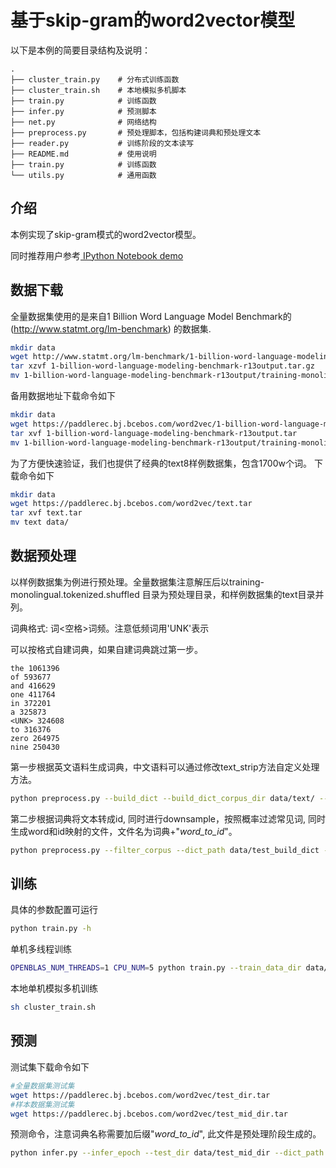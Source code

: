 # 基于skip-gram的word2vector模型

以下是本例的简要目录结构及说明：

```text
.
├── cluster_train.py    # 分布式训练函数
├── cluster_train.sh    # 本地模拟多机脚本
├── train.py            # 训练函数
├── infer.py            # 预测脚本
├── net.py              # 网络结构
├── preprocess.py       # 预处理脚本，包括构建词典和预处理文本
├── reader.py           # 训练阶段的文本读写
├── README.md           # 使用说明
├── train.py            # 训练函数
└── utils.py            # 通用函数

```

## 介绍
本例实现了skip-gram模式的word2vector模型。

同时推荐用户参考[ IPython Notebook demo](https://aistudio.baidu.com/aistudio/projectDetail/124377)

## 数据下载
全量数据集使用的是来自1 Billion Word Language Model Benchmark的(http://www.statmt.org/lm-benchmark) 的数据集.

```bash
mkdir data
wget http://www.statmt.org/lm-benchmark/1-billion-word-language-modeling-benchmark-r13output.tar.gz
tar xzvf 1-billion-word-language-modeling-benchmark-r13output.tar.gz
mv 1-billion-word-language-modeling-benchmark-r13output/training-monolingual.tokenized.shuffled/ data/
```

备用数据地址下载命令如下

```bash
mkdir data
wget https://paddlerec.bj.bcebos.com/word2vec/1-billion-word-language-modeling-benchmark-r13output.tar
tar xvf 1-billion-word-language-modeling-benchmark-r13output.tar
mv 1-billion-word-language-modeling-benchmark-r13output/training-monolingual.tokenized.shuffled/ data/
```

为了方便快速验证，我们也提供了经典的text8样例数据集，包含1700w个词。 下载命令如下

```bash
mkdir data
wget https://paddlerec.bj.bcebos.com/word2vec/text.tar
tar xvf text.tar
mv text data/
```


## 数据预处理
以样例数据集为例进行预处理。全量数据集注意解压后以training-monolingual.tokenized.shuffled 目录为预处理目录，和样例数据集的text目录并列。

词典格式: 词<空格>词频。注意低频词用'UNK'表示

可以按格式自建词典，如果自建词典跳过第一步。
```
the 1061396
of 593677
and 416629
one 411764
in 372201
a 325873
<UNK> 324608
to 316376
zero 264975
nine 250430
```

第一步根据英文语料生成词典，中文语料可以通过修改text_strip方法自定义处理方法。

```bash
python preprocess.py --build_dict --build_dict_corpus_dir data/text/ --dict_path data/test_build_dict
```

第二步根据词典将文本转成id, 同时进行downsample，按照概率过滤常见词, 同时生成word和id映射的文件，文件名为词典+"_word_to_id_"。

```bash
python preprocess.py --filter_corpus --dict_path data/test_build_dict --input_corpus_dir data/text --output_corpus_dir data/convert_text8 --min_count 5 --downsample 0.001
```

## 训练
具体的参数配置可运行


```bash
python train.py -h
```

单机多线程训练
```bash
OPENBLAS_NUM_THREADS=1 CPU_NUM=5 python train.py --train_data_dir data/convert_text8 --dict_path data/test_build_dict --num_passes 10 --batch_size 100 --model_output_dir v1_cpu5_b100_lr1dir --base_lr 1.0 --print_batch 1000 --with_speed --is_sparse
```

本地单机模拟多机训练

```bash
sh cluster_train.sh
```

## 预测
测试集下载命令如下

```bash
#全量数据集测试集
wget https://paddlerec.bj.bcebos.com/word2vec/test_dir.tar
#样本数据集测试集
wget https://paddlerec.bj.bcebos.com/word2vec/test_mid_dir.tar
```

预测命令，注意词典名称需要加后缀"_word_to_id_", 此文件是预处理阶段生成的。
```bash
python infer.py --infer_epoch --test_dir data/test_mid_dir --dict_path data/test_build_dict_word_to_id_ --batch_size 20000 --model_dir v1_cpu5_b100_lr1dir/  --start_index 0 --last_index 10
```
